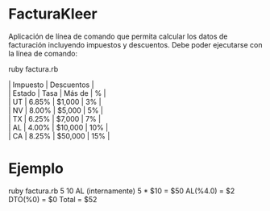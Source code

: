 # FacturaKleer

Aplicación de línea de comando que permita calcular los datos de facturación incluyendo impuestos y descuentos.
Debe poder ejecutarse con la línea de comando:

ruby factura.rb <cantidad> <precio unitario> <estado>

|    Impuesto    |   Descuentos  |<br>
| Estado | Tasa  | Más de  |  %  |<br>
|   UT   | 6.85% | $1,000  | 3%  |<br>
|   NV   | 8.00% | $5,000  | 5%  |<br>
|   TX   | 6.25% | $7,000  | 7%  |<br>
|   AL   | 4.00% | $10,000 | 10% |<br>
|   CA   | 8.25% | $50,000 | 15% |<br>


# Ejemplo
ruby factura.rb 5 10 AL
(internamente)
5 * $10 = $50
AL(%4.0) = $2
DTO(%0) = $0
Total = $52
